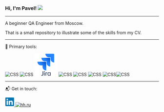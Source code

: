 ### Hi, I'm Pavel! <img src="https://raw.githubusercontent.com/MartinHeinz/MartinHeinz/master/wave.gif" width="30px">

---

A beginner QA Engineer from Moscow.

That is a small repository to illustrate some of the skills from my CV.

---

:toolbox: Primary tools:

<img src="https://cdn.worldvectorlogo.com/logos/postman.svg" alt="CSS" width="75" height="75"/> <img src="https://user-images.githubusercontent.com/24623425/36042969-f87531d4-0d8a-11e8-9dee-e87ab8c6a9e3.png)" alt="CSS" width="75" height="75"/> <img src="https://raw.githubusercontent.com/devicons/devicon/1119b9f84c0290e0f0b38982099a2bd027a48bf1/icons/jira/jira-original-wordmark.svg" alt="CSS" width="75" height="75"/> <img src="https://cdn-icons-png.flaticon.com/512/919/919836.png" alt="CSS" width="65" height="65"/> <img src="https://cdn-icons-png.flaticon.com/512/4494/4494740.png" alt="CSS" width="65" height="65"/> <img src="https://cdn-icons-png.flaticon.com/512/732/732222.png" alt="CSS" width="65" height="65"/> <img src="https://cdn-icons-png.flaticon.com/512/2991/2991114.png" alt="CSS" width="65" height="65"/><img src="https://cdn-icons-png.flaticon.com/512/281/281760.png" alt="CSS" width="65" height="65"/> 

---

:mailbox_with_mail: Get in touch:

<a href="https://www.linkedin.com/in/pavel-glushkov/">
    <img src="https://raw.githubusercontent.com/devicons/devicon/1119b9f84c0290e0f0b38982099a2bd027a48bf1/icons/linkedin/linkedin-original.svg" alt="LinkedIn" width="30" height="30"/>
    <a href="https://hh.ru/resume/bca06fa0ff0b1f8a910039ed1f5447424e6d55">
    <img src="https://upload.wikimedia.org/wikipedia/commons/7/79/HeadHunter_logo.png" alt="hh.ru" width="30" height="30"/>










